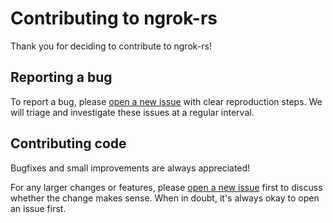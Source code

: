 # Contributing to ngrok-rs

Thank you for deciding to contribute to ngrok-rs!

## Reporting a bug

To report a bug, please [open a new issue](https://github.com/ngrok/ngrok-rs/issues/new) with clear reproduction steps. We will triage and investigate these issues at a regular interval.

## Contributing code

Bugfixes and small improvements are always appreciated!

For any larger changes or features, please [open a new issue](https://github.com/ngrok/ngrok-rs/issues/new) first to discuss whether the change makes sense. When in doubt, it's always okay to open an issue first.